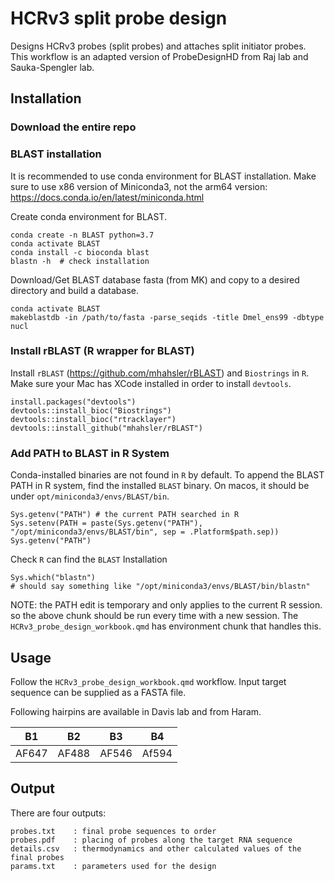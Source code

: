 # HCRv3 split probe design

Designs HCRv3 probes (split probes) and attaches split initiator probes. This workflow is an adapted version of ProbeDesignHD from Raj lab and Sauka-Spengler lab.

## Installation

### Download the entire repo



### BLAST installation

It is recommended to use conda environment for BLAST installation. Make sure to use x86 version of Miniconda3, not the arm64 version: https://docs.conda.io/en/latest/miniconda.html

Create conda environment for BLAST.

    conda create -n BLAST python=3.7
    conda activate BLAST
    conda install -c bioconda blast
    blastn -h  # check installation

Download/Get BLAST database fasta (from MK) and copy to a desired directory and build a database.

    conda activate BLAST
    makeblastdb -in /path/to/fasta -parse_seqids -title Dmel_ens99 -dbtype nucl

### Install rBLAST (R wrapper for BLAST)

Install `rBLAST` (https://github.com/mhahsler/rBLAST) and `Biostrings` in `R`. Make sure your Mac has XCode installed in order to install `devtools`.

    install.packages("devtools")
    devtools::install_bioc("Biostrings")
    devtools::install_bioc("rtracklayer")
    devtools::install_github("mhahsler/rBLAST")

### Add PATH to BLAST in R System

Conda-installed binaries are not found in `R` by default. To append the BLAST PATH in R system, find the installed `BLAST` binary. On macos, it should be under `opt/miniconda3/envs/BLAST/bin`.

    Sys.getenv("PATH") # the current PATH searched in R
    Sys.setenv(PATH = paste(Sys.getenv("PATH"), "/opt/miniconda3/envs/BLAST/bin", sep = .Platform$path.sep))
    Sys.getenv("PATH")

Check `R` can find the `BLAST` Installation

    Sys.which("blastn")
    # should say something like "/opt/miniconda3/envs/BLAST/bin/blastn"

NOTE: the PATH edit is temporary and only applies to the current R session. so the above chunk should be run every time with a new session. The `HCRv3_probe_design_workbook.qmd` has environment chunk that handles this.  

## Usage

Follow the `HCRv3_probe_design_workbook.qmd` workflow. Input target sequence can be supplied as a FASTA file. 

Following hairpins are available in Davis lab and from Haram. 

|   B1  |   B2  |   B3  |   B4  |
|:-----:|:-----:|:-----:|:-----:|
| AF647 | AF488 | AF546 | Af594 |

## Output

There are four outputs:

    probes.txt    : final probe sequences to order
    probes.pdf    : placing of probes along the target RNA sequence
    details.csv   : thermodynamics and other calculated values of the final probes
    params.txt    : parameters used for the design
